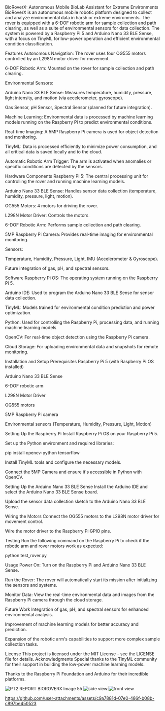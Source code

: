 BioRoverX: Autonomous Mobile BioLab Assistant for Extreme Environments
BioRoverX is an autonomous mobile robotic platform designed to collect and analyze environmental data in harsh or extreme environments. The rover is equipped with a 6-DOF robotic arm for sample collection and path clearing, as well as a suite of environmental sensors for data collection. The system is powered by a Raspberry Pi 5 and Arduino Nano 33 BLE Sense, with a focus on TinyML for low-power operation and efficient environmental condition classification.

Features
Autonomous Navigation: The rover uses four OG555 motors controlled by an L298N motor driver for movement.


6-DOF Robotic Arm: Mounted on the rover for sample collection and path clearing.


Environmental Sensors:


Arduino Nano 33 BLE Sense: Measures temperature, humidity, pressure, light intensity, and motion (via accelerometer, gyroscope).


Gas Sensor, pH Sensor, Spectral Sensor (planned for future integration).


Machine Learning: Environmental data is processed by machine learning models running on the Raspberry Pi to predict environmental conditions.


Real-time Imaging: A 5MP Raspberry Pi camera is used for object detection and monitoring.


TinyML: Data is processed efficiently to minimize power consumption, and all critical data is saved locally and to the cloud.


Automatic Robotic Arm Trigger: The arm is activated when anomalies or specific conditions are detected by the sensors.


Hardware Components
Raspberry Pi 5: The central processing unit for controlling the rover and running machine learning models.


Arduino Nano 33 BLE Sense: Handles sensor data collection (temperature, humidity, pressure, light, motion).


OG555 Motors: 4 motors for driving the rover.


L298N Motor Driver: Controls the motors.


6-DOF Robotic Arm: Performs sample collection and path clearing.


5MP Raspberry Pi Camera: Provides real-time imaging for environmental monitoring.


Sensors:


Temperature, Humidity, Pressure, Light, IMU (Accelerometer & Gyroscope).


Future integration of gas, pH, and spectral sensors.


Software
Raspberry Pi OS: The operating system running on the Raspberry Pi 5.


Arduino IDE: Used to program the Arduino Nano 33 BLE Sense for sensor data collection.


TinyML: Models trained for environmental condition prediction and power optimization.


Python: Used for controlling the Raspberry Pi, processing data, and running machine learning models.


OpenCV: For real-time object detection using the Raspberry Pi camera.


Cloud Storage: For uploading environmental data and snapshots for remote monitoring.


Installation and Setup
Prerequisites
Raspberry Pi 5 (with Raspberry Pi OS installed)


Arduino Nano 33 BLE Sense


6-DOF robotic arm


L298N Motor Driver


OG555 motors


5MP Raspberry Pi camera


Environmental sensors (Temperature, Humidity, Pressure, Light, Motion)


Setting Up the Raspberry Pi
Install Raspberry Pi OS on your Raspberry Pi 5.


Set up the Python environment and required libraries:

 pip install opencv-python tensorflow


Install TinyML tools and configure the necessary models.


Connect the 5MP Camera and ensure it's accessible in Python with OpenCV.


Setting Up the Arduino Nano 33 BLE Sense
Install the Arduino IDE and select the Arduino Nano 33 BLE Sense board.


Upload the sensor data collection sketch to the Arduino Nano 33 BLE Sense.


Wiring the Motors
Connect the OG555 motors to the L298N motor driver for movement control.


Wire the motor driver to the Raspberry Pi GPIO pins.


Testing
Run the following command on the Raspberry Pi to check if the robotic arm and rover motors work as expected:

 python test_rover.py


Usage
Power On: Turn on the Raspberry Pi and Arduino Nano 33 BLE Sense.


Run the Rover: The rover will automatically start its mission after initializing the sensors and systems.


Monitor Data: View the real-time environmental data and images from the Raspberry Pi camera through the cloud storage.


Future Work
Integration of gas, pH, and spectral sensors for enhanced environmental analysis.


Improvement of machine learning models for better accuracy and prediction.


Expansion of the robotic arm's capabilities to support more complex sample collection tasks.


License
This project is licensed under the MIT License - see the LICENSE file for details.
Acknowledgments
Special thanks to the TinyML community for their support in building the low-power machine learning models.


Thanks to the Raspberry Pi Foundation and Arduino for their incredible platforms.

![PT2 REPORT BIOROVERX Image 55](https://github.com/user-attachments/assets/0881c0e5-43ea-43e3-b17d-70134011d288)
![side view](https://github.com/user-attachments/assets/2eacee20-e787-4c4b-8e32-a0ce722ace68)
![front view](https://github.com/user-attachments/assets/36365def-4a80-474c-8bd4-a3ab7adbe189)


https://github.com/user-attachments/assets/c9a7881d-07e0-486f-b08b-c897be450523


